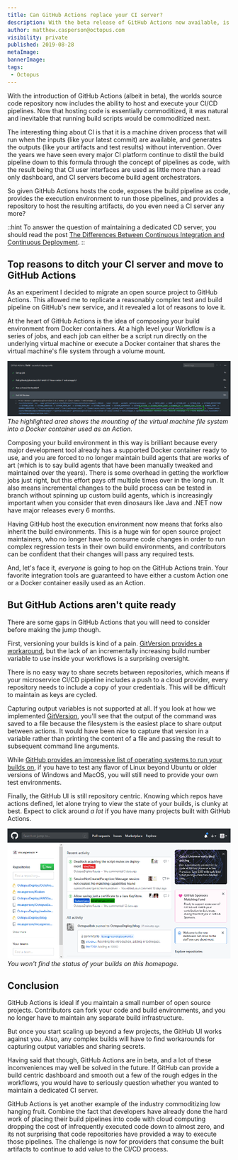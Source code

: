 ```yaml
---
title: Can GitHub Actions replace your CI server?
description: With the beta release of GitHub Actions now available, is it time to retire your in house CI server?
author: matthew.casperson@octopus.com
visibility: private
published: 2019-08-28
metaImage:
bannerImage:
tags:
 - Octopus
---
```


With the introduction of GitHub Actions (albeit in beta), the worlds source code repository now includes the ability to host and execute your CI/CD pipelines. Now that hosting code is essentially commoditized, it was natural and inevitable that running build scripts would be commoditized next.

The interesting thing about CI is that it is a machine driven process that will run when the inputs (like your latest commit) are available, and generates the outputs (like your artifacts and test results) without intervention. Over the years we have seen every major CI platform continue to distil the build pipeline down to this formula through the concept of pipelines as code, with the result being that CI user interfaces are used as little more than a read only dashboard, and CI servers become build agent orchestrators.

So given GitHub Actions hosts the code, exposes the build pipeline as code, provides the execution environment to run those pipelines, and provides a repository to host the resulting artifacts, do you even need a CI server any more?

::hint
To answer the question of maintaining a dedicated CD server, you should read the post [The Differences Between Continuous Integration and Continuous Deployment](/blog/2019-08/difference-between-ci-and-cd/index.md).
::

## Top reasons to ditch your CI server and move to GitHub Actions

As an experiment I decided to migrate an open source project to GitHub Actions. This allowed me to replicate a reasonably complex test and build pipeline on GitHub's new service, and it revealed a lot of reasons to love it.

At the heart of GitHub Actions is the idea of composing your build environment from Docker containers. At a high level your Workflow is a series of jobs, and each job can either be a script run directly on the underlying virtual machine or execute a Docker container that shares the virtual machine's file system through a volume mount.

![](volume-mounting.png "width=500")
*The highlighted area shows the mounting of the virtual machine file system into a Docker container used as an Action.*

Composing your build environment in this way is brilliant because every major development tool already has a supported Docker container ready to use, and you are forced to no longer maintain build agents that are works of art (which is to say build agents that have been manually tweaked and maintained over the years). There is some overhead in getting the workflow jobs just right, but this effort pays off multiple times over in the long run. It also means incremental changes to the build process can be tested in branch without spinning up custom build agents, which is increasingly important when you consider that even dinosaurs like Java and .NET now have major releases every 6 months.

Having GitHub host the execution environment now means that forks also inherit the build environments. This is a huge win for open source project maintainers, who no longer have to consume code changes in order to run complex regression tests in their own build environments, and contributors can be confident that their changes will pass any required tests.

And, let's face it, *everyone* is going to hop on the GitHub Actions train. Your favorite integration tools are guaranteed to have either a custom Action one or a Docker container easily used as an Action.

## But GitHub Actions aren't quite ready

There are some gaps in GitHub Actions that you will need to consider before making the jump though.

First, versioning your builds is kind of a pain. [GitVersion provides a workaround](/blog/2019-08/versioning-with-github-actions/index.md), but the lack of an incrementally increasing build number variable to use inside your workflows is a surprising oversight.

There is no easy way to share secrets between repositories, which means if your microservice CI/CD pipeline includes a push to a cloud provider, every repository needs to include a copy of your credentials. This will be difficult to maintain as keys are cycled.

Capturing output variables is not supported at all. If you look at how we implemented [GitVersion](/blog/2019-08/versioning-with-github-actions/index.md), you'll see that the output of the command was saved to a file because the filesystem is the easiest place to share output between actions. It would have been nice to capture that version in a variable rather than printing the content of a file and passing the result to subsequent command line arguments.

While [GitHub provides an impressive list of operating systems to run your builds on](https://help.github.com/en/articles/virtual-environments-for-github-actions), if you have to test any flavor of Linux beyond Ubuntu or older versions of Windows and MacOS, you will still need to provide your own test environments.

Finally, the GitHub UI is still repository centric. Knowing which repos have actions defined, let alone trying to view the state of your builds, is clunky at best. Expect to click around *a lot* if you have many projects built with GitHub Actions.

![](no-dashboard.png "width=500")
*You won't find the status of your builds on this homepage.*

## Conclusion

GitHub Actions is ideal if you maintain a small number of open source projects. Contributors can fork your code and build environments, and you no longer have to maintain any separate build infrastructure.

But once you start scaling up beyond a few projects, the GitHub UI works against you. Also, any complex builds will have to find workarounds for capturing output variables and sharing secrets.

Having said that though, GitHub Actions are in beta, and a lot of these inconveniences may well be solved in the future. If GitHub can provide a build centric dashboard and smooth out a few of the rough edges in the workflows, you would have to seriously question whether you wanted to maintain a dedicated CI server.

GitHub Actions is yet another example of the industry commoditizing low hanging fruit. Combine the fact that developers have already done the hard work of placing their build pipelines into code with cloud computing dropping the cost of infrequently executed code down to almost zero, and its not surprising that code repositories have provided a way to execute those pipelines. The challenge is now for providers that consume the built artifacts to continue to add value to the CI/CD process.
